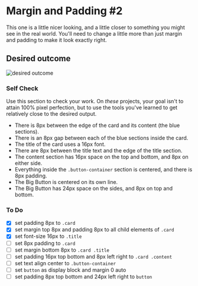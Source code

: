 # Margin and Padding #2

This one is a little nicer looking, and a little closer to something you might see in the real world. You'll need to change a little more than just margin and padding to make it look exactly right.

## Desired outcome

![desired outcome](./desired-outcome.png)

### Self Check

Use this section to check your work. On _these_ projects, your goal isn't to attain 100% pixel perfection, but to use the tools you've learned to get relatively close to the desired output.

- There is 8px between the edge of the card and its content (the blue sections).
- There is an 8px gap between each of the blue sections inside the card.
- The title of the card uses a 16px font.
- There are 8px between the title text and the edge of the title section.
- The content section has 16px space on the top and bottom, and 8px on either side.
- Everything inside the `.button-container` section is centered, and there is 8px padding.
- The Big Button is centered on its own line.
- The Big Button has 24px space on the sides, and 8px on top and bottom.

### To Do

- [x] set padding 8px to `.card`
- [x] set margin top 8px and padding 8px to all child elements of `.card`
- [x] set font-size 16px to `.title`
- [ ] set 8px padding to `.card`
- [ ] set margin bottom 8px to `.card .title`
- [ ] set padding 16px top bottom and 8px left right to `.card .content`
- [ ] set text align center to `.button-container`
- [ ] set `button` as display block and margin 0 auto
- [ ] set padding 8px top bottom and 24px left right to `button`
